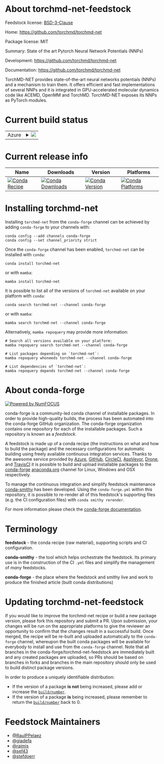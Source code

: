 About torchmd-net-feedstock
===========================

Feedstock license: [BSD-3-Clause](https://github.com/conda-forge/torchmd-net-feedstock/blob/main/LICENSE.txt)

Home: https://github.com/torchmd/torchmd-net

Package license: MIT

Summary: State of the art Pytorch Neural Network Potentials (NNPs)

Development: https://github.com/torchmd/torchmd-net

Documentation: https://github.com/torchmd/torchmd-net

TorchMD-NET provides state-of-the-art neural networks potentials (NNPs) and a mechanism to train them. It offers efficient and fast implementations of several NNPs and it is integrated in GPU-accelerated molecular dynamics code like ACEMD, OpenMM and TorchMD. TorchMD-NET exposes its NNPs as PyTorch modules.


Current build status
====================


<table>
    
  <tr>
    <td>Azure</td>
    <td>
      <details>
        <summary>
          <a href="https://dev.azure.com/conda-forge/feedstock-builds/_build/latest?definitionId=20614&branchName=main">
            <img src="https://dev.azure.com/conda-forge/feedstock-builds/_apis/build/status/torchmd-net-feedstock?branchName=main">
          </a>
        </summary>
        <table>
          <thead><tr><th>Variant</th><th>Status</th></tr></thead>
          <tbody><tr>
              <td>linux_64_cuda_compilerNonecuda_compiler_versionNonecxx_compiler_version13python3.10.____cpython</td>
              <td>
                <a href="https://dev.azure.com/conda-forge/feedstock-builds/_build/latest?definitionId=20614&branchName=main">
                  <img src="https://dev.azure.com/conda-forge/feedstock-builds/_apis/build/status/torchmd-net-feedstock?branchName=main&jobName=linux&configuration=linux%20linux_64_cuda_compilerNonecuda_compiler_versionNonecxx_compiler_version13python3.10.____cpython" alt="variant">
                </a>
              </td>
            </tr><tr>
              <td>linux_64_cuda_compilerNonecuda_compiler_versionNonecxx_compiler_version13python3.11.____cpython</td>
              <td>
                <a href="https://dev.azure.com/conda-forge/feedstock-builds/_build/latest?definitionId=20614&branchName=main">
                  <img src="https://dev.azure.com/conda-forge/feedstock-builds/_apis/build/status/torchmd-net-feedstock?branchName=main&jobName=linux&configuration=linux%20linux_64_cuda_compilerNonecuda_compiler_versionNonecxx_compiler_version13python3.11.____cpython" alt="variant">
                </a>
              </td>
            </tr><tr>
              <td>linux_64_cuda_compilerNonecuda_compiler_versionNonecxx_compiler_version13python3.12.____cpython</td>
              <td>
                <a href="https://dev.azure.com/conda-forge/feedstock-builds/_build/latest?definitionId=20614&branchName=main">
                  <img src="https://dev.azure.com/conda-forge/feedstock-builds/_apis/build/status/torchmd-net-feedstock?branchName=main&jobName=linux&configuration=linux%20linux_64_cuda_compilerNonecuda_compiler_versionNonecxx_compiler_version13python3.12.____cpython" alt="variant">
                </a>
              </td>
            </tr><tr>
              <td>linux_64_cuda_compilerNonecuda_compiler_versionNonecxx_compiler_version13python3.9.____cpython</td>
              <td>
                <a href="https://dev.azure.com/conda-forge/feedstock-builds/_build/latest?definitionId=20614&branchName=main">
                  <img src="https://dev.azure.com/conda-forge/feedstock-builds/_apis/build/status/torchmd-net-feedstock?branchName=main&jobName=linux&configuration=linux%20linux_64_cuda_compilerNonecuda_compiler_versionNonecxx_compiler_version13python3.9.____cpython" alt="variant">
                </a>
              </td>
            </tr><tr>
              <td>linux_64_cuda_compilercuda-nvcccuda_compiler_version12.6cxx_compiler_version13python3.10.____cpython</td>
              <td>
                <a href="https://dev.azure.com/conda-forge/feedstock-builds/_build/latest?definitionId=20614&branchName=main">
                  <img src="https://dev.azure.com/conda-forge/feedstock-builds/_apis/build/status/torchmd-net-feedstock?branchName=main&jobName=linux&configuration=linux%20linux_64_cuda_compilercuda-nvcccuda_compiler_version12.6cxx_compiler_version13python3.10.____cpython" alt="variant">
                </a>
              </td>
            </tr><tr>
              <td>linux_64_cuda_compilercuda-nvcccuda_compiler_version12.6cxx_compiler_version13python3.11.____cpython</td>
              <td>
                <a href="https://dev.azure.com/conda-forge/feedstock-builds/_build/latest?definitionId=20614&branchName=main">
                  <img src="https://dev.azure.com/conda-forge/feedstock-builds/_apis/build/status/torchmd-net-feedstock?branchName=main&jobName=linux&configuration=linux%20linux_64_cuda_compilercuda-nvcccuda_compiler_version12.6cxx_compiler_version13python3.11.____cpython" alt="variant">
                </a>
              </td>
            </tr><tr>
              <td>linux_64_cuda_compilercuda-nvcccuda_compiler_version12.6cxx_compiler_version13python3.12.____cpython</td>
              <td>
                <a href="https://dev.azure.com/conda-forge/feedstock-builds/_build/latest?definitionId=20614&branchName=main">
                  <img src="https://dev.azure.com/conda-forge/feedstock-builds/_apis/build/status/torchmd-net-feedstock?branchName=main&jobName=linux&configuration=linux%20linux_64_cuda_compilercuda-nvcccuda_compiler_version12.6cxx_compiler_version13python3.12.____cpython" alt="variant">
                </a>
              </td>
            </tr><tr>
              <td>linux_64_cuda_compilercuda-nvcccuda_compiler_version12.6cxx_compiler_version13python3.9.____cpython</td>
              <td>
                <a href="https://dev.azure.com/conda-forge/feedstock-builds/_build/latest?definitionId=20614&branchName=main">
                  <img src="https://dev.azure.com/conda-forge/feedstock-builds/_apis/build/status/torchmd-net-feedstock?branchName=main&jobName=linux&configuration=linux%20linux_64_cuda_compilercuda-nvcccuda_compiler_version12.6cxx_compiler_version13python3.9.____cpython" alt="variant">
                </a>
              </td>
            </tr><tr>
              <td>linux_64_cuda_compilernvcccuda_compiler_version11.8cxx_compiler_version11python3.10.____cpython</td>
              <td>
                <a href="https://dev.azure.com/conda-forge/feedstock-builds/_build/latest?definitionId=20614&branchName=main">
                  <img src="https://dev.azure.com/conda-forge/feedstock-builds/_apis/build/status/torchmd-net-feedstock?branchName=main&jobName=linux&configuration=linux%20linux_64_cuda_compilernvcccuda_compiler_version11.8cxx_compiler_version11python3.10.____cpython" alt="variant">
                </a>
              </td>
            </tr><tr>
              <td>linux_64_cuda_compilernvcccuda_compiler_version11.8cxx_compiler_version11python3.11.____cpython</td>
              <td>
                <a href="https://dev.azure.com/conda-forge/feedstock-builds/_build/latest?definitionId=20614&branchName=main">
                  <img src="https://dev.azure.com/conda-forge/feedstock-builds/_apis/build/status/torchmd-net-feedstock?branchName=main&jobName=linux&configuration=linux%20linux_64_cuda_compilernvcccuda_compiler_version11.8cxx_compiler_version11python3.11.____cpython" alt="variant">
                </a>
              </td>
            </tr><tr>
              <td>linux_64_cuda_compilernvcccuda_compiler_version11.8cxx_compiler_version11python3.12.____cpython</td>
              <td>
                <a href="https://dev.azure.com/conda-forge/feedstock-builds/_build/latest?definitionId=20614&branchName=main">
                  <img src="https://dev.azure.com/conda-forge/feedstock-builds/_apis/build/status/torchmd-net-feedstock?branchName=main&jobName=linux&configuration=linux%20linux_64_cuda_compilernvcccuda_compiler_version11.8cxx_compiler_version11python3.12.____cpython" alt="variant">
                </a>
              </td>
            </tr><tr>
              <td>linux_64_cuda_compilernvcccuda_compiler_version11.8cxx_compiler_version11python3.9.____cpython</td>
              <td>
                <a href="https://dev.azure.com/conda-forge/feedstock-builds/_build/latest?definitionId=20614&branchName=main">
                  <img src="https://dev.azure.com/conda-forge/feedstock-builds/_apis/build/status/torchmd-net-feedstock?branchName=main&jobName=linux&configuration=linux%20linux_64_cuda_compilernvcccuda_compiler_version11.8cxx_compiler_version11python3.9.____cpython" alt="variant">
                </a>
              </td>
            </tr><tr>
              <td>linux_aarch64_cuda_compilerNonecuda_compiler_versionNonecxx_compiler_version13python3.10.____cpython</td>
              <td>
                <a href="https://dev.azure.com/conda-forge/feedstock-builds/_build/latest?definitionId=20614&branchName=main">
                  <img src="https://dev.azure.com/conda-forge/feedstock-builds/_apis/build/status/torchmd-net-feedstock?branchName=main&jobName=linux&configuration=linux%20linux_aarch64_cuda_compilerNonecuda_compiler_versionNonecxx_compiler_version13python3.10.____cpython" alt="variant">
                </a>
              </td>
            </tr><tr>
              <td>linux_aarch64_cuda_compilerNonecuda_compiler_versionNonecxx_compiler_version13python3.11.____cpython</td>
              <td>
                <a href="https://dev.azure.com/conda-forge/feedstock-builds/_build/latest?definitionId=20614&branchName=main">
                  <img src="https://dev.azure.com/conda-forge/feedstock-builds/_apis/build/status/torchmd-net-feedstock?branchName=main&jobName=linux&configuration=linux%20linux_aarch64_cuda_compilerNonecuda_compiler_versionNonecxx_compiler_version13python3.11.____cpython" alt="variant">
                </a>
              </td>
            </tr><tr>
              <td>linux_aarch64_cuda_compilerNonecuda_compiler_versionNonecxx_compiler_version13python3.12.____cpython</td>
              <td>
                <a href="https://dev.azure.com/conda-forge/feedstock-builds/_build/latest?definitionId=20614&branchName=main">
                  <img src="https://dev.azure.com/conda-forge/feedstock-builds/_apis/build/status/torchmd-net-feedstock?branchName=main&jobName=linux&configuration=linux%20linux_aarch64_cuda_compilerNonecuda_compiler_versionNonecxx_compiler_version13python3.12.____cpython" alt="variant">
                </a>
              </td>
            </tr><tr>
              <td>linux_aarch64_cuda_compilerNonecuda_compiler_versionNonecxx_compiler_version13python3.9.____cpython</td>
              <td>
                <a href="https://dev.azure.com/conda-forge/feedstock-builds/_build/latest?definitionId=20614&branchName=main">
                  <img src="https://dev.azure.com/conda-forge/feedstock-builds/_apis/build/status/torchmd-net-feedstock?branchName=main&jobName=linux&configuration=linux%20linux_aarch64_cuda_compilerNonecuda_compiler_versionNonecxx_compiler_version13python3.9.____cpython" alt="variant">
                </a>
              </td>
            </tr><tr>
              <td>linux_aarch64_cuda_compilercuda-nvcccuda_compiler_version12.6cxx_compiler_version13python3.10.____cpython</td>
              <td>
                <a href="https://dev.azure.com/conda-forge/feedstock-builds/_build/latest?definitionId=20614&branchName=main">
                  <img src="https://dev.azure.com/conda-forge/feedstock-builds/_apis/build/status/torchmd-net-feedstock?branchName=main&jobName=linux&configuration=linux%20linux_aarch64_cuda_compilercuda-nvcccuda_compiler_version12.6cxx_compiler_version13python3.10.____cpython" alt="variant">
                </a>
              </td>
            </tr><tr>
              <td>linux_aarch64_cuda_compilercuda-nvcccuda_compiler_version12.6cxx_compiler_version13python3.11.____cpython</td>
              <td>
                <a href="https://dev.azure.com/conda-forge/feedstock-builds/_build/latest?definitionId=20614&branchName=main">
                  <img src="https://dev.azure.com/conda-forge/feedstock-builds/_apis/build/status/torchmd-net-feedstock?branchName=main&jobName=linux&configuration=linux%20linux_aarch64_cuda_compilercuda-nvcccuda_compiler_version12.6cxx_compiler_version13python3.11.____cpython" alt="variant">
                </a>
              </td>
            </tr><tr>
              <td>linux_aarch64_cuda_compilercuda-nvcccuda_compiler_version12.6cxx_compiler_version13python3.12.____cpython</td>
              <td>
                <a href="https://dev.azure.com/conda-forge/feedstock-builds/_build/latest?definitionId=20614&branchName=main">
                  <img src="https://dev.azure.com/conda-forge/feedstock-builds/_apis/build/status/torchmd-net-feedstock?branchName=main&jobName=linux&configuration=linux%20linux_aarch64_cuda_compilercuda-nvcccuda_compiler_version12.6cxx_compiler_version13python3.12.____cpython" alt="variant">
                </a>
              </td>
            </tr><tr>
              <td>linux_aarch64_cuda_compilercuda-nvcccuda_compiler_version12.6cxx_compiler_version13python3.9.____cpython</td>
              <td>
                <a href="https://dev.azure.com/conda-forge/feedstock-builds/_build/latest?definitionId=20614&branchName=main">
                  <img src="https://dev.azure.com/conda-forge/feedstock-builds/_apis/build/status/torchmd-net-feedstock?branchName=main&jobName=linux&configuration=linux%20linux_aarch64_cuda_compilercuda-nvcccuda_compiler_version12.6cxx_compiler_version13python3.9.____cpython" alt="variant">
                </a>
              </td>
            </tr><tr>
              <td>osx_64_python3.10.____cpython</td>
              <td>
                <a href="https://dev.azure.com/conda-forge/feedstock-builds/_build/latest?definitionId=20614&branchName=main">
                  <img src="https://dev.azure.com/conda-forge/feedstock-builds/_apis/build/status/torchmd-net-feedstock?branchName=main&jobName=osx&configuration=osx%20osx_64_python3.10.____cpython" alt="variant">
                </a>
              </td>
            </tr><tr>
              <td>osx_64_python3.11.____cpython</td>
              <td>
                <a href="https://dev.azure.com/conda-forge/feedstock-builds/_build/latest?definitionId=20614&branchName=main">
                  <img src="https://dev.azure.com/conda-forge/feedstock-builds/_apis/build/status/torchmd-net-feedstock?branchName=main&jobName=osx&configuration=osx%20osx_64_python3.11.____cpython" alt="variant">
                </a>
              </td>
            </tr><tr>
              <td>osx_64_python3.12.____cpython</td>
              <td>
                <a href="https://dev.azure.com/conda-forge/feedstock-builds/_build/latest?definitionId=20614&branchName=main">
                  <img src="https://dev.azure.com/conda-forge/feedstock-builds/_apis/build/status/torchmd-net-feedstock?branchName=main&jobName=osx&configuration=osx%20osx_64_python3.12.____cpython" alt="variant">
                </a>
              </td>
            </tr><tr>
              <td>osx_64_python3.9.____cpython</td>
              <td>
                <a href="https://dev.azure.com/conda-forge/feedstock-builds/_build/latest?definitionId=20614&branchName=main">
                  <img src="https://dev.azure.com/conda-forge/feedstock-builds/_apis/build/status/torchmd-net-feedstock?branchName=main&jobName=osx&configuration=osx%20osx_64_python3.9.____cpython" alt="variant">
                </a>
              </td>
            </tr><tr>
              <td>win_64_cuda_compilerNonecuda_compiler_versionNonepython3.10.____cpython</td>
              <td>
                <a href="https://dev.azure.com/conda-forge/feedstock-builds/_build/latest?definitionId=20614&branchName=main">
                  <img src="https://dev.azure.com/conda-forge/feedstock-builds/_apis/build/status/torchmd-net-feedstock?branchName=main&jobName=win&configuration=win%20win_64_cuda_compilerNonecuda_compiler_versionNonepython3.10.____cpython" alt="variant">
                </a>
              </td>
            </tr><tr>
              <td>win_64_cuda_compilerNonecuda_compiler_versionNonepython3.11.____cpython</td>
              <td>
                <a href="https://dev.azure.com/conda-forge/feedstock-builds/_build/latest?definitionId=20614&branchName=main">
                  <img src="https://dev.azure.com/conda-forge/feedstock-builds/_apis/build/status/torchmd-net-feedstock?branchName=main&jobName=win&configuration=win%20win_64_cuda_compilerNonecuda_compiler_versionNonepython3.11.____cpython" alt="variant">
                </a>
              </td>
            </tr><tr>
              <td>win_64_cuda_compilerNonecuda_compiler_versionNonepython3.12.____cpython</td>
              <td>
                <a href="https://dev.azure.com/conda-forge/feedstock-builds/_build/latest?definitionId=20614&branchName=main">
                  <img src="https://dev.azure.com/conda-forge/feedstock-builds/_apis/build/status/torchmd-net-feedstock?branchName=main&jobName=win&configuration=win%20win_64_cuda_compilerNonecuda_compiler_versionNonepython3.12.____cpython" alt="variant">
                </a>
              </td>
            </tr><tr>
              <td>win_64_cuda_compilerNonecuda_compiler_versionNonepython3.9.____cpython</td>
              <td>
                <a href="https://dev.azure.com/conda-forge/feedstock-builds/_build/latest?definitionId=20614&branchName=main">
                  <img src="https://dev.azure.com/conda-forge/feedstock-builds/_apis/build/status/torchmd-net-feedstock?branchName=main&jobName=win&configuration=win%20win_64_cuda_compilerNonecuda_compiler_versionNonepython3.9.____cpython" alt="variant">
                </a>
              </td>
            </tr><tr>
              <td>win_64_cuda_compilercuda-nvcccuda_compiler_version12.6python3.10.____cpython</td>
              <td>
                <a href="https://dev.azure.com/conda-forge/feedstock-builds/_build/latest?definitionId=20614&branchName=main">
                  <img src="https://dev.azure.com/conda-forge/feedstock-builds/_apis/build/status/torchmd-net-feedstock?branchName=main&jobName=win&configuration=win%20win_64_cuda_compilercuda-nvcccuda_compiler_version12.6python3.10.____cpython" alt="variant">
                </a>
              </td>
            </tr><tr>
              <td>win_64_cuda_compilercuda-nvcccuda_compiler_version12.6python3.11.____cpython</td>
              <td>
                <a href="https://dev.azure.com/conda-forge/feedstock-builds/_build/latest?definitionId=20614&branchName=main">
                  <img src="https://dev.azure.com/conda-forge/feedstock-builds/_apis/build/status/torchmd-net-feedstock?branchName=main&jobName=win&configuration=win%20win_64_cuda_compilercuda-nvcccuda_compiler_version12.6python3.11.____cpython" alt="variant">
                </a>
              </td>
            </tr><tr>
              <td>win_64_cuda_compilercuda-nvcccuda_compiler_version12.6python3.12.____cpython</td>
              <td>
                <a href="https://dev.azure.com/conda-forge/feedstock-builds/_build/latest?definitionId=20614&branchName=main">
                  <img src="https://dev.azure.com/conda-forge/feedstock-builds/_apis/build/status/torchmd-net-feedstock?branchName=main&jobName=win&configuration=win%20win_64_cuda_compilercuda-nvcccuda_compiler_version12.6python3.12.____cpython" alt="variant">
                </a>
              </td>
            </tr><tr>
              <td>win_64_cuda_compilercuda-nvcccuda_compiler_version12.6python3.9.____cpython</td>
              <td>
                <a href="https://dev.azure.com/conda-forge/feedstock-builds/_build/latest?definitionId=20614&branchName=main">
                  <img src="https://dev.azure.com/conda-forge/feedstock-builds/_apis/build/status/torchmd-net-feedstock?branchName=main&jobName=win&configuration=win%20win_64_cuda_compilercuda-nvcccuda_compiler_version12.6python3.9.____cpython" alt="variant">
                </a>
              </td>
            </tr>
          </tbody>
        </table>
      </details>
    </td>
  </tr>
</table>

Current release info
====================

| Name | Downloads | Version | Platforms |
| --- | --- | --- | --- |
| [![Conda Recipe](https://img.shields.io/badge/recipe-torchmd--net-green.svg)](https://anaconda.org/conda-forge/torchmd-net) | [![Conda Downloads](https://img.shields.io/conda/dn/conda-forge/torchmd-net.svg)](https://anaconda.org/conda-forge/torchmd-net) | [![Conda Version](https://img.shields.io/conda/vn/conda-forge/torchmd-net.svg)](https://anaconda.org/conda-forge/torchmd-net) | [![Conda Platforms](https://img.shields.io/conda/pn/conda-forge/torchmd-net.svg)](https://anaconda.org/conda-forge/torchmd-net) |

Installing torchmd-net
======================

Installing `torchmd-net` from the `conda-forge` channel can be achieved by adding `conda-forge` to your channels with:

```
conda config --add channels conda-forge
conda config --set channel_priority strict
```

Once the `conda-forge` channel has been enabled, `torchmd-net` can be installed with `conda`:

```
conda install torchmd-net
```

or with `mamba`:

```
mamba install torchmd-net
```

It is possible to list all of the versions of `torchmd-net` available on your platform with `conda`:

```
conda search torchmd-net --channel conda-forge
```

or with `mamba`:

```
mamba search torchmd-net --channel conda-forge
```

Alternatively, `mamba repoquery` may provide more information:

```
# Search all versions available on your platform:
mamba repoquery search torchmd-net --channel conda-forge

# List packages depending on `torchmd-net`:
mamba repoquery whoneeds torchmd-net --channel conda-forge

# List dependencies of `torchmd-net`:
mamba repoquery depends torchmd-net --channel conda-forge
```


About conda-forge
=================

[![Powered by
NumFOCUS](https://img.shields.io/badge/powered%20by-NumFOCUS-orange.svg?style=flat&colorA=E1523D&colorB=007D8A)](https://numfocus.org)

conda-forge is a community-led conda channel of installable packages.
In order to provide high-quality builds, the process has been automated into the
conda-forge GitHub organization. The conda-forge organization contains one repository
for each of the installable packages. Such a repository is known as a *feedstock*.

A feedstock is made up of a conda recipe (the instructions on what and how to build
the package) and the necessary configurations for automatic building using freely
available continuous integration services. Thanks to the awesome service provided by
[Azure](https://azure.microsoft.com/en-us/services/devops/), [GitHub](https://github.com/),
[CircleCI](https://circleci.com/), [AppVeyor](https://www.appveyor.com/),
[Drone](https://cloud.drone.io/welcome), and [TravisCI](https://travis-ci.com/)
it is possible to build and upload installable packages to the
[conda-forge](https://anaconda.org/conda-forge) [anaconda.org](https://anaconda.org/)
channel for Linux, Windows and OSX respectively.

To manage the continuous integration and simplify feedstock maintenance
[conda-smithy](https://github.com/conda-forge/conda-smithy) has been developed.
Using the ``conda-forge.yml`` within this repository, it is possible to re-render all of
this feedstock's supporting files (e.g. the CI configuration files) with ``conda smithy rerender``.

For more information please check the [conda-forge documentation](https://conda-forge.org/docs/).

Terminology
===========

**feedstock** - the conda recipe (raw material), supporting scripts and CI configuration.

**conda-smithy** - the tool which helps orchestrate the feedstock.
                   Its primary use is in the construction of the CI ``.yml`` files
                   and simplify the management of *many* feedstocks.

**conda-forge** - the place where the feedstock and smithy live and work to
                  produce the finished article (built conda distributions)


Updating torchmd-net-feedstock
==============================

If you would like to improve the torchmd-net recipe or build a new
package version, please fork this repository and submit a PR. Upon submission,
your changes will be run on the appropriate platforms to give the reviewer an
opportunity to confirm that the changes result in a successful build. Once
merged, the recipe will be re-built and uploaded automatically to the
`conda-forge` channel, whereupon the built conda packages will be available for
everybody to install and use from the `conda-forge` channel.
Note that all branches in the conda-forge/torchmd-net-feedstock are
immediately built and any created packages are uploaded, so PRs should be based
on branches in forks and branches in the main repository should only be used to
build distinct package versions.

In order to produce a uniquely identifiable distribution:
 * If the version of a package **is not** being increased, please add or increase
   the [``build/number``](https://docs.conda.io/projects/conda-build/en/latest/resources/define-metadata.html#build-number-and-string).
 * If the version of a package **is** being increased, please remember to return
   the [``build/number``](https://docs.conda.io/projects/conda-build/en/latest/resources/define-metadata.html#build-number-and-string)
   back to 0.

Feedstock Maintainers
=====================

* [@RaulPPelaez](https://github.com/RaulPPelaez/)
* [@giadefa](https://github.com/giadefa/)
* [@raimis](https://github.com/raimis/)
* [@sef43](https://github.com/sef43/)
* [@stefdoerr](https://github.com/stefdoerr/)

